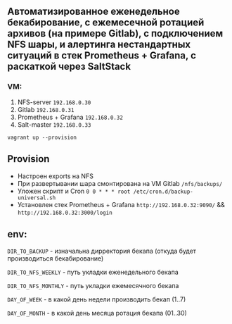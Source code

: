 ## Автоматизированное еженедельное бекабирование, с ежемесечной ротацией архивов (на примере Gitlab), с подключением NFS шары, и алертинга нестандартных ситуаций в стек Prometheus + Grafana, с раскаткой через SaltStack

### VM:
1) NFS-server `192.168.0.30`
2) Gitlab `192.168.0.31`
3) Prometheus + Grafana `192.168.0.32`
4) Salt-master `192.168.0.33`

```
vagrant up --provision
```
## Provision
* Настроен exports на NFS
* При развертывании шара смонтирована на VM Gitlab `/nfs/backups/`
* Уложен скрипт и Cron `0 0 * * * root /etc/cron.d/backup-universal.sh`
* Установлен стек Prometheus + Grafana `http://192.168.0.32:9090/` && `http://192.168.0.32:3000/login`


## env:
`DIR_TO_BACKUP` - изначальна дирректория бекапа (откуда будет производиться бекабирование)

`DIR_TO_NFS_WEEKLY` - путь укладки еженедельного бекапа 

`DIR_TO_NFS_MONTHLY` - путь укладки ежемесячного бекапа

`DAY_OF_WEEK` - в какой день недели производить бекап (1..7)

`DAY_OF_MONTH` - в какой день месяца ротация бекапа (01..30)